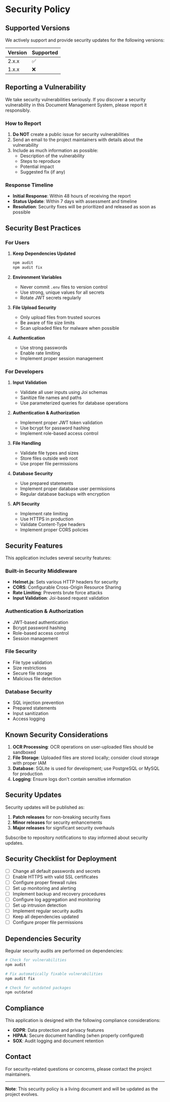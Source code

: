 # Security Policy

## Supported Versions

We actively support and provide security updates for the following versions:

| Version | Supported          |
| ------- | ------------------ |
| 2.x.x   | :white_check_mark: |
| 1.x.x   | :x:                |

## Reporting a Vulnerability

We take security vulnerabilities seriously. If you discover a security vulnerability in this Document Management System, please report it responsibly.

### How to Report

1. **Do NOT** create a public issue for security vulnerabilities
2. Send an email to the project maintainers with details about the vulnerability
3. Include as much information as possible:
   - Description of the vulnerability
   - Steps to reproduce
   - Potential impact
   - Suggested fix (if any)

### Response Timeline

- **Initial Response**: Within 48 hours of receiving the report
- **Status Update**: Within 7 days with assessment and timeline
- **Resolution**: Security fixes will be prioritized and released as soon as possible

## Security Best Practices

### For Users

1. **Keep Dependencies Updated**
   ```bash
   npm audit
   npm audit fix
   ```

2. **Environment Variables**
   - Never commit `.env` files to version control
   - Use strong, unique values for all secrets
   - Rotate JWT secrets regularly

3. **File Upload Security**
   - Only upload files from trusted sources
   - Be aware of file size limits
   - Scan uploaded files for malware when possible

4. **Authentication**
   - Use strong passwords
   - Enable rate limiting
   - Implement proper session management

### For Developers

1. **Input Validation**
   - Validate all user inputs using Joi schemas
   - Sanitize file names and paths
   - Use parameterized queries for database operations

2. **Authentication & Authorization**
   - Implement proper JWT token validation
   - Use bcrypt for password hashing
   - Implement role-based access control

3. **File Handling**
   - Validate file types and sizes
   - Store files outside web root
   - Use proper file permissions

4. **Database Security**
   - Use prepared statements
   - Implement proper database user permissions
   - Regular database backups with encryption

5. **API Security**
   - Implement rate limiting
   - Use HTTPS in production
   - Validate Content-Type headers
   - Implement proper CORS policies

## Security Features

This application includes several security features:

### Built-in Security Middleware

- **Helmet.js**: Sets various HTTP headers for security
- **CORS**: Configurable Cross-Origin Resource Sharing
- **Rate Limiting**: Prevents brute force attacks
- **Input Validation**: Joi-based request validation

### Authentication & Authorization

- JWT-based authentication
- Bcrypt password hashing
- Role-based access control
- Session management

### File Security

- File type validation
- Size restrictions
- Secure file storage
- Malicious file detection

### Database Security

- SQL injection prevention
- Prepared statements
- Input sanitization
- Access logging

## Known Security Considerations

1. **OCR Processing**: OCR operations on user-uploaded files should be sandboxed
2. **File Storage**: Uploaded files are stored locally; consider cloud storage with proper IAM
3. **Database**: SQLite is used for development; use PostgreSQL or MySQL for production
4. **Logging**: Ensure logs don't contain sensitive information

## Security Updates

Security updates will be published as:

1. **Patch releases** for non-breaking security fixes
2. **Minor releases** for security enhancements
3. **Major releases** for significant security overhauls

Subscribe to repository notifications to stay informed about security updates.

## Security Checklist for Deployment

- [ ] Change all default passwords and secrets
- [ ] Enable HTTPS with valid SSL certificates
- [ ] Configure proper firewall rules
- [ ] Set up monitoring and alerting
- [ ] Implement backup and recovery procedures
- [ ] Configure log aggregation and monitoring
- [ ] Set up intrusion detection
- [ ] Implement regular security audits
- [ ] Keep all dependencies updated
- [ ] Configure proper file permissions

## Dependencies Security

Regular security audits are performed on dependencies:

```bash
# Check for vulnerabilities
npm audit

# Fix automatically fixable vulnerabilities
npm audit fix

# Check for outdated packages
npm outdated
```

## Compliance

This application is designed with the following compliance considerations:

- **GDPR**: Data protection and privacy features
- **HIPAA**: Secure document handling (when properly configured)
- **SOX**: Audit logging and document retention

## Contact

For security-related questions or concerns, please contact the project maintainers.

---

**Note**: This security policy is a living document and will be updated as the project evolves.